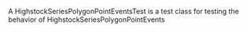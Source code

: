A HighstockSeriesPolygonPointEventsTest is a test class for testing the behavior of HighstockSeriesPolygonPointEvents